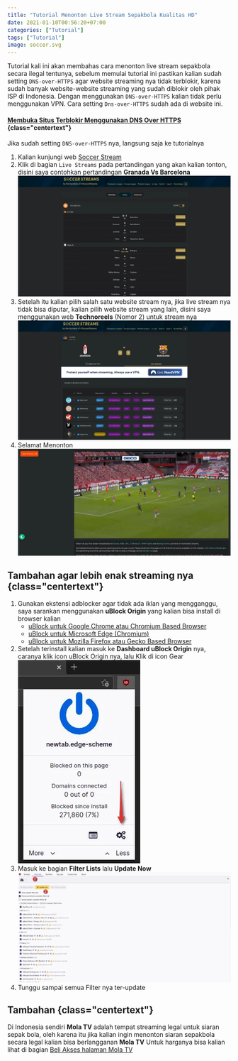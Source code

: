 ```yaml
---
title: "Tutorial Menonton Live Stream Sepakbola Kualitas HD"
date: 2021-01-10T00:56:20+07:00
categories: ["Tutorial"]
tags: ["Tutorial"]
image: soccer.svg
---
```

Tutorial kali ini akan membahas cara menonton live stream sepakbola secara ilegal tentunya, sebelum memulai tutorial ini pastikan kalian sudah setting `DNS-over-HTTPS` agar website streaming nya tidak terblokir, karena sudah banyak website-website streaming yang sudah diblokir oleh pihak ISP di Indonesia. Dengan menggunakan `DNS-over-HTTPS` kalian tidak perlu menggunakan VPN. Cara setting `Dns-over-HTTPS` sudah ada di website ini.
#### [Membuka Situs Terblokir Menggunakan DNS Over HTTPS](https://rmdhnreza.my.id/membuka-situs-terblokir-menggunakan-dns-over-https/) {class="centertext"}
Jika sudah setting `DNS-over-HTTPS` nya, langsung saja ke tutorialnya
1. Kalian kunjungi web [Soccer Stream](https://reedit.soccerstreams.net/home)
2. Klik di bagian `Live Streams` pada pertandingan yang akan kalian tonton, disini saya contohkan pertandingan **Granada Vs Barcelona**
![Soccer Stream](1.jpg)
3. Setelah itu kalian pilih salah satu website stream nya, jika live stream nya tidak bisa diputar, kalian pilih website stream yang lain, disini saya menggunakan web **Technoreels** (Nomor 2) untuk stream nya
![Soccer Stream](2.jpg)
4. Selamat Menonton
![Soccer Stream](3.jpg)
## Tambahan agar lebih enak streaming nya {class="centertext"}
1. Gunakan ekstensi adblocker agar tidak ada iklan yang mengganggu, saya sarankan menggunakan **uBlock Origin** yang kalian bisa install di browser kalian
   * [uBlock untuk Google Chrome atau Chromium Based Browser](https://chrome.google.com/webstore/detail/ublock-origin/cjpalhdlnbpafiamejdnhcphjbkeiagm)
   * [uBlock untuk Microsoft Edge (Chromium)](https://microsoftedge.microsoft.com/addons/detail/ublock-origin/odfafepnkmbhccpbejgmiehpchacaeak)
   * [uBlock untuk Mozilla Firefox atau Gecko Based Browser](https://addons.mozilla.org/en-US/firefox/addon/ublock-origin/)
2. Setelah terinstall kalian masuk ke **Dashboard uBlock Origin** nya, caranya klik icon uBlock Origin nya, lalu Klik di icon Gear
![Soccer Stream](ublock-1.jpg)
3. Masuk ke bagian **Filter Lists** lalu **Update Now**
![Soccer Stream](ublock-2.jpg)
4. Tunggu sampai semua Filter nya ter-update
## Tambahan {class="centertext"}
Di Indonesia sendiri **Mola TV** adalah tempat streaming legal untuk siaran sepak bola, oleh karena itu jika kalian ingin menonton siaran sepakbola secara legal kalian bisa berlangganan **Mola TV** Untuk harganya bisa kalian lihat di bagian [Beli Akses halaman Mola TV](https://mola.tv/accounts/profile?tab=subscriptionPackage)
